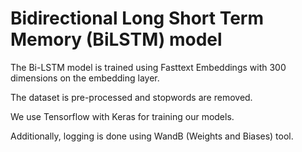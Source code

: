 # Bidirectional Long Short Term Memory (BiLSTM) model

The Bi-LSTM model is trained using Fasttext Embeddings with 300 dimensions on the embedding layer.

The dataset is pre-processed and stopwords are removed.

We use Tensorflow with Keras for training our models.

Additionally, logging is done using WandB (Weights and Biases) tool.

